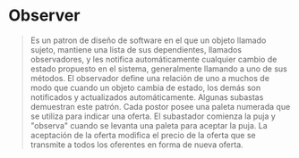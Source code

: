 # Observer
>Es un patron de diseño de software en el que un objeto llamado sujeto, mantiene una lista de sus dependientes, llamados observadores, y les notifica automáticamente cualquier cambio de estado propuesto en el sistema, generalmente llamando a uno de sus métodos. 
>El observador define una relación de uno a muchos de modo que cuando un objeto cambia de estado, los demás son notificados y actualizados automáticamente. Algunas subastas demuestran este patrón. Cada postor posee una paleta numerada que se utiliza para indicar una oferta. El subastador comienza la puja y "observa" cuando se levanta una paleta para aceptar la puja. La aceptación de la oferta modifica el precio de la oferta que se transmite a todos los oferentes en forma de nueva oferta.